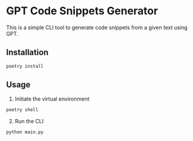 # GPT Code Snippets Generator

This is a simple CLI tool to generate code snippets from a given text using GPT.

## Installation

```bash
poetry install
```

## Usage

1. Initiate the virtual environment

```bash
poetry shell
```

2. Run the CLI

```bash
python main.py
```
